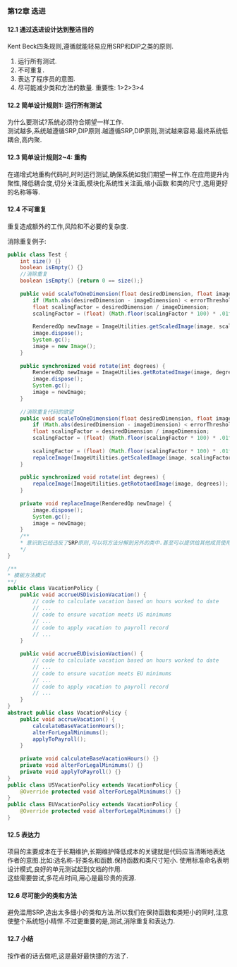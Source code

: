### 第12章 迭进
#### 12.1 通过迭进设计达到整洁目的
Kent Beck四条规则,遵循就能轻易应用SRP和DIP之类的原则.
1. 运行所有测试.
2. 不可重复.
3. 表达了程序员的意图.
4. 尽可能减少类和方法的数量.
重要性: 1>2>3>4

#### 12.2 简单设计规则1: 运行所有测试
为什么要测试?系统必须符合期望一样工作.  
测试越多,系统越遵循SRP,DIP原则.越遵循SRP,DIP原则,测试越来容易.最终系统低耦合,高内聚. 

#### 12.3 简单设计规则2~4: 重构
在递增式地重构代码时,时时运行测试,确保系统如我们期望一样工作.在应用提升内聚性,降低耦合度,切分关注面,模块化系统性关注面,缩小函数
和类的尺寸,选用更好的名称等等.

#### 12.4 不可重复
重复造成额外的工作,风险和不必要的复杂度.

消除重复例子:
```java
public class Test {
    int size() {}
    boolean isEmpty() {}
    //消除重复
    boolean isEmpty() {return 0 == size();}
    
    public void scaleToOneDimension(float desiredDimension, float imageDimension) {
        if (Math.abs(desiredDimension - imageDimension) < errorThreshold) return;
        float scalingFactor = desiredDimension / imageDimension;
        scalingFactor = (float) (Math.floor(scalingFactor * 100) * .01f);
        
        RenderedOp newImage = ImageUtilities.getScaledImage(image, scalingFactor, scalingFactor);
        image.dispose();
        System.gc();
        image = new Image();
    }
    
    public synchronized void rotate(int degrees) {
        RenderedOp newImage = ImageUtilies.getRotatedImage(image, degrees);
        image.dispose();
        System.gc();
        image = newImage;
    }
    
    //消除重复代码的欲望
    public void scaleToOneDimension(float desiredDimension, float imageDimension) {
        if (Math.abs(desiredDimension - imageDimension) < errorThreshold) return;
        float scalingFactor = desiredDimension / imageDimension;
        scalingFactor = (float) (Math.floor(scalingFactor * 100) * .01f);
        
        scalingFactor = (float) (Math.floor(scalingFactor * 100) * .01f);
        repalceImage(ImageUtilities.getScaledImage(image, scalingFactor, scalingFactor));
    }
    
    public synchronized void rotate(int degrees) {
        repalceImage(ImageUtilities.getRototaedImage(image, degrees));
    }
    
    private void replaceImage(RenderedOp newImage) {
        image.dispose();
        System.gc();
        image = newImage;
    }
    /**
    * 意识到已经违反了SRP原则,可以将方法分解到另外的类中.甚至可以提供给其他成员使用.
    */
}

/**
* 模板方法模式
**/
public class VacationPolicy {
    public void accrueUSDivisionVacation() {
        // code to calculate vacation based on hours worked to date
        // ...
        // code to ensure vacation meets US minimums
        // ...
        // code to apply vacation to payroll record
        // ...
    }
    
    public void accrueEUDivisionVaction() {
        // code to calculate vacation based on hours worked to date
        // ...
        // code to ensure vacation meets EU minimums
        // ...
        // code to apply vacation to payroll record
        // ...
    }
}
abstract public class VacationPolicy {
    public void accrueVacation() {
        calculateBaseVacationHours();
        alterForLegalMinimums();
        applyToPayroll();
    }
    
    private void calculateBaseVacationHours() {}
    private void alterForLegalMinimums() {}
    private void applyToPayroll() {}
}
public class USVacationPolicy extends VacationPolicy {
    @Override protected void alterForLegalMinimums() {}
}
public class EUVacationPolicy extends VacationPolicy {
    @Override protected void alterForLegalMinimums() {}
}
```

#### 12.5 表达力
项目的主要成本在于长期维护,长期维护降低成本的关键就是代码应当清晰地表达作者的意图.比如:选名称-好类名和函数.保持函数和类尺寸短小.
使用标准命名表明设计模式,良好的单元测试起到文档的作用.  
这些需要尝试,多花点时间,用心是最珍贵的资源.  

#### 12.6 尽可能少的类和方法
避免滥用SRP,造出太多细小的类和方法.所以我们在保持函数和类短小的同时,注意使整个系统短小精悍.不过更重要的是,测试,消除重复和表达力.

#### 12.7 小结
按作者的话去做吧,这是最好最快捷的方法了.
